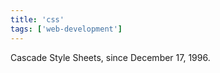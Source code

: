 ```yaml
---
title: 'css'
tags: ['web-development']
---
```


Cascade Style Sheets, since December 17, 1996.

<!-- abstract -->
